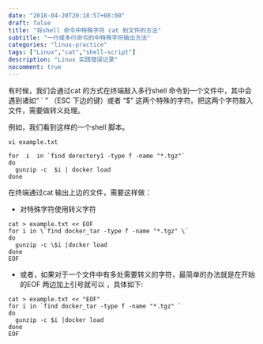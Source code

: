 ```yaml
---
date: "2018-04-20T20:18:57+08:00"
draft: false
title: "将shell 命令中特殊字符 cat 到文件的方法"
subtitle: "一行或多行命令的中特殊字符输出方法"
categories: "linux-practice"
tags: ["Linux","cat","shell-script"]
description: "Linux 实践错误记录"
nocomment: true
---
```


有时候，我们会通过cat 的方式在终端敲入多行shell 命令到一个文件中，其中会遇到诸如“ ` ”  （ESC 下边的键）或者 “$” 这两个特殊的字符。把这两个字符敲入文件，需要做转义处理。

例如，我们看到这样的一个shell 脚本。

```
vi example.txt

for  i  in `find derectory1 -type f -name "*.tgz"`
do
  gunzip -c  $i | docker load
done
```

在终端通过cat 输出上边的文件，需要这样做：

- 对特殊字符使用转义字符

```
cat > example.txt << EOF
for i in \`find docker_tar -type f -name "*.tgz" \`
do
  gunzip -c \$i |docker load
done
EOF
```

- 或者，如果对于一个文件中有多处需要转义的字符，最简单的办法就是在开始的EOF 两边加上引号就可以 ，具体如下:

```
cat > example.txt << "EOF"
for i in `find docker_tar -type f -name "*.tgz" `
do
  gunzip -c $i |docker load
done
EOF
```






